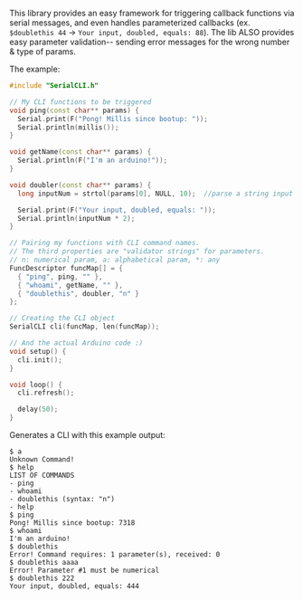 This library provides an easy framework for triggering callback functions via serial messages, and even handles parameterized callbacks (ex. `$doublethis 44` -> `Your input, doubled, equals: 88`).
The lib ALSO provides easy parameter validation-- sending error messages for the wrong number & type of params.

The example:
```cpp
#include "SerialCLI.h"

// My CLI functions to be triggered
void ping(const char** params) {
  Serial.print(F("Pong! Millis since bootup: "));
  Serial.println(millis());
}

void getName(const char** params) {
  Serial.println(F("I'm an arduino!"));
}

void doubler(const char** params) {
  long inputNum = strtol(params[0], NULL, 10);  //parse a string input to a number

  Serial.print(F("Your input, doubled, equals: "));
  Serial.println(inputNum * 2);
}

// Pairing my functions with CLI command names.
// The third properties are "validator strings" for parameters.
// n: numerical param, a: alphabetical param, *: any 
FuncDescriptor funcMap[] = {
  { "ping", ping, "" },
  { "whoami", getName, "" },
  { "doublethis", doubler, "n" }
};

// Creating the CLI object
SerialCLI cli(funcMap, len(funcMap));

// And the actual Arduino code :)
void setup() {
  cli.init();
}

void loop() {
  cli.refresh();

  delay(50);
}
```

Generates a CLI with this example output:
```
$ a
Unknown Command!
$ help
LIST OF COMMANDS
- ping
- whoami
- doublethis (syntax: "n")
- help
$ ping
Pong! Millis since bootup: 7318
$ whoami
I'm an arduino!
$ doublethis
Error! Command requires: 1 parameter(s), received: 0
$ doublethis aaaa
Error! Parameter #1 must be numerical
$ doublethis 222
Your input, doubled, equals: 444
```
